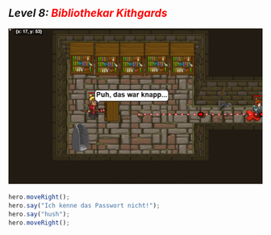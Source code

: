## ***Level 8:***  <span style="color: red">***Bibliothekar Kithgards***


![MyImage](<Welt 1 Level 8.png>)


```Javascript
hero.moveRight();
hero.say("Ich kenne das Passwort nicht!"); 
hero.say("hush");
hero.moveRight();
```